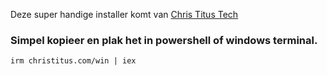 
Deze super handige installer komt van [Chris Titus Tech](https://christitus.com/)  

### Simpel kopieer en plak het in powershell of windows terminal.  

```
irm christitus.com/win | iex

```
